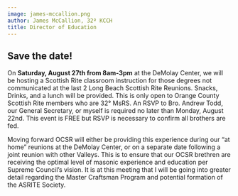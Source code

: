 ```yaml
---
image: james-mccallion.png
author: James McCallion, 32º KCCH
title: Director of Education
---
```


## Save the date!

On **Saturday, August 27th from 8am-3pm** at the DeMolay Center, we will be hosting a Scottish Rite classroom instruction for those degrees not communicated at the last 2 Long Beach Scottish Rite Reunions. Snacks, Drinks, and a lunch will be provided. This is only open to Orange County Scottish Rite members who are 32° MsRS. An RSVP to Bro. Andrew Todd, our General Secretary, or myself is required no later than Monday, August 22nd. This event is FREE but RSVP is necessary to confirm all brothers are fed. 

Moving forward OCSR will either be providing this experience during our “at home” reunions at the DeMolay Center, or on a separate date following a joint reunion with other Valleys. This is to ensure that our OCSR brethren are receiving the optimal level of masonic experience and education per Supreme Council’s vision. It is at this meeting that I will be going into greater detail regarding the Master Craftsman Program and potential formation of the ASRITE Society.
